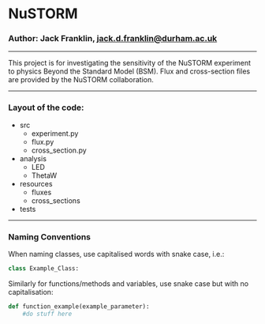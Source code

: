# NuSTORM
### Author: Jack Franklin, jack.d.franklin@durham.ac.uk
___

This project is for investigating the sensitivity of the NuSTORM experiment to physics Beyond the Standard Model (BSM). Flux and cross-section files are provided by the NuSTORM collaboration.

___

### Layout of the code:

* src
    - experiment.py
    - flux.py
    - cross_section.py 
* analysis
    - LED
    - ThetaW
* resources
    - fluxes
    - cross_sections
* tests
___
 
### Naming Conventions

When naming classes, use capitalised words with snake case, i.e.:

```python
class Example_Class:


```

Similarly for functions/methods and variables, use snake case but with no capitalisation:

```python
def function_example(example_parameter):
    #do stuff here
```
